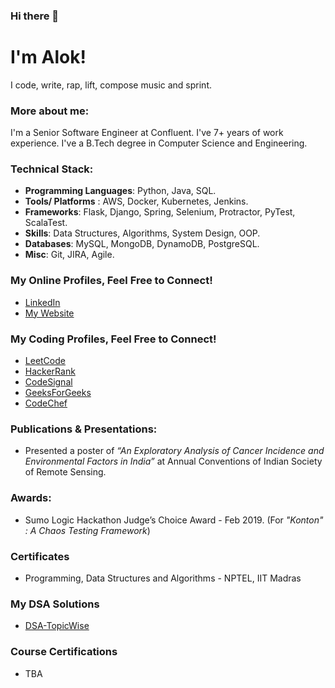 ### Hi there 👋

#  I'm Alok!
I code, write, rap, lift, compose music and sprint.
 
 ### More about me:
 
 I'm a Senior Software Engineer at Confluent. I've 7+ years of work experience. I've a B.Tech degree in Computer Science and Engineering. 
 

 ### Technical Stack:
 - **Programming Languages**: Python, Java, SQL.
 - **Tools/ Platforms** : AWS, Docker, Kubernetes, Jenkins. 
 - **Frameworks**: Flask, Django, Spring,  Selenium, Protractor, PyTest, ScalaTest.
 - **Skills**: Data Structures, Algorithms, System Design, OOP.
 - **Databases**: MySQL, MongoDB, DynamoDB, PostgreSQL.
 - **Misc**: Git, JIRA, Agile.

### My Online Profiles, Feel Free to Connect!

 - [LinkedIn](https://www.linkedin.com/in/aloks17/)
 - [My Website](https://hunkwhocodes.com)

### My Coding Profiles, Feel Free to Connect!
- [LeetCode](https://leetcode.com/HunkWhoCodes/)
- [HackerRank](https://www.hackerrank.com/ManofWisdom)
- [CodeSignal](https://app.codesignal.com/profile/hunkwhocodes)
- [GeeksForGeeks](https://auth.geeksforgeeks.org/user/alok%20sharma%201/practice)
- [CodeChef](https://www.codechef.com/users/manofwisdom)

### Publications & Presentations:
- Presented a poster of _“An Exploratory Analysis of Cancer Incidence and Environmental Factors in India”_ at Annual Conventions of Indian Society of Remote Sensing.

### Awards:
- Sumo Logic Hackathon Judge’s Choice Award - Feb 2019. (For _"Konton" : A Chaos Testing Framework_)

### Certificates
- Programming, Data Structures and Algorithms - NPTEL, IIT Madras

### My DSA Solutions
- [DSA-TopicWise](https://github.com/HunkWhoCodes/DSA-TopicWise)

### Course Certifications
- TBA

<!--
**HunkWhoCodes/HunkWhoCodes** is a ✨ _special_ ✨ repository because its `README.md` (this file) appears on your GitHub profile.

Here are some ideas to get you started:

- 🔭 I’m currently working on ...
- 🌱 I’m currently learning ...
- 👯 I’m looking to collaborate on ...
- 🤔 I’m looking for help with ...
- 💬 Ask me about ...
- 📫 How to reach me: ...
- 😄 Pronouns: ...
- ⚡ Fun fact: ...
-->
